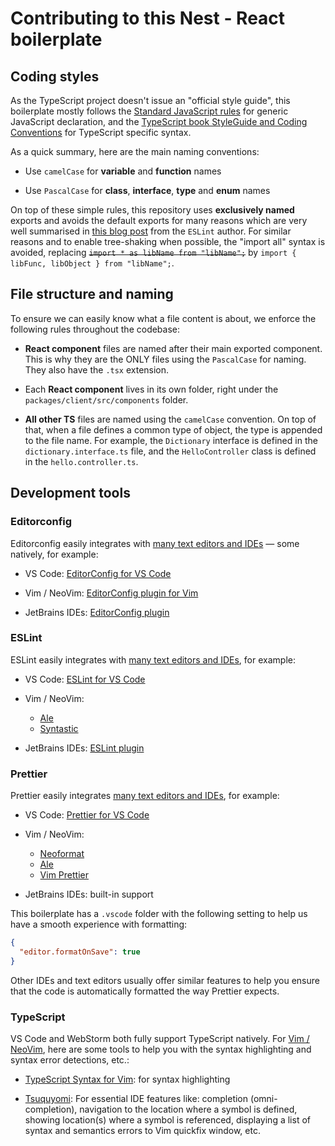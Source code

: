 # Contributing to this Nest - React boilerplate

## Coding styles

As the TypeScript project doesn't issue an "official style guide", this boilerplate mostly follows
the [Standard JavaScript rules](https://standardjs.com/rules.html) for generic JavaScript declaration, and
the [TypeScript book StyleGuide and Coding Conventions](https://basarat.gitbook.io/typescript/styleguide) for TypeScript
specific syntax.

As a quick summary, here are the main naming conventions:

- Use `camelCase` for **variable** and **function** names

- Use `PascalCase` for **class**, **interface**, **type** and **enum** names

On top of these simple rules, this repository uses **exclusively named** exports and avoids the default exports for many
reasons which are very well summarised
in [this blog post](https://humanwhocodes.com/blog/2019/01/stop-using-default-exports-javascript-module/) from the
`ESLint` author. For similar reasons and to enable tree-shaking when possible, the "import all" syntax is avoided,
replacing ~~`import * as libName from "libName";`~~ by `import { libFunc, libObject } from "libName";`.

## File structure and naming

To ensure we can easily know what a file content is about, we enforce the following rules throughout the codebase:

- **React component** files are named after their main exported component. This is why they are the ONLY files using the
  `PascalCase` for naming. They also have the `.tsx` extension.

- Each **React component** lives in its own folder, right under the `packages/client/src/components` folder.

- **All other TS** files are named using the `camelCase` convention. On top of that, when a file defines a common type
  of object, the type is appended to the file name. For example, the `Dictionary` interface is defined in the
  `dictionary.interface.ts` file, and the `HelloController` class is defined in the `hello.controller.ts`.

## Development tools

### Editorconfig

Editorconfig easily integrates with [many text editors and IDEs](https://editorconfig.org/#download) — some natively,
for example:

- VS Code: [EditorConfig for VS Code](https://marketplace.visualstudio.com/items?itemName=EditorConfig.EditorConfig)

- Vim / NeoVim: [EditorConfig plugin for Vim](https://github.com/editorconfig/editorconfig-vim)

- JetBrains IDEs: [EditorConfig plugin](https://plugins.jetbrains.com/plugin/7294-editorconfig)

### ESLint

ESLint easily integrates with [many text editors and IDEs](https://eslint.org/docs/user-guide/integrations), for
example:

- VS Code: [ESLint for VS Code](https://marketplace.visualstudio.com/items?itemName=dbaeumer.vscode-eslint)

- Vim / NeoVim:

  - [Ale](https://github.com/dense-analysis/ale)
  - [Syntastic](https://github.com/vim-syntastic/syntastic/tree/master/syntax_checkers/javascript)

- JetBrains IDEs: [ESLint plugin](https://plugins.jetbrains.com/plugin/7494-eslint)

### Prettier

Prettier easily integrates [many text editors and IDEs](https://prettier.io/), for example:

- VS Code: [Prettier for VS Code](https://marketplace.visualstudio.com/items?itemName=esbenp.prettier-vscode)

- Vim / NeoVim:

  - [Neoformat](https://github.com/sbdchd/neoformat)
  - [Ale](https://github.com/w0rp/ale)
  - [Vim Prettier](https://github.com/prettier/vim-prettier)

- JetBrains IDEs: built-in support

This boilerplate has a `.vscode` folder with the following setting to help us have a smooth experience with formatting:

```json
{
  "editor.formatOnSave": true
}
```

Other IDEs and text editors usually offer similar features to help you ensure that the code is automatically formatted
the way Prettier expects.

### TypeScript

VS Code and WebStorm both fully support TypeScript natively.
For [Vim / NeoVim](https://github.com/Microsoft/TypeScript/wiki/TypeScript-Editor-Support#vim), here are some tools to
help you with the syntax highlighting and syntax error detections, etc.:

- [TypeScript Syntax for Vim](https://github.com/leafgarland/typescript-vim): for syntax highlighting

- [Tsuquyomi](https://github.com/Quramy/tsuquyomi): For essential IDE features like: completion (omni-completion),
  navigation to the location where a symbol is defined, showing location(s) where a symbol is referenced, displaying a
  list of syntax and semantics errors to Vim quickfix window, etc.
